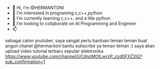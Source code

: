 - 👋 Hi, I’m @HERMANTONI
- 👀 I’m interested in programing c,c++,python
- 🌱 I’m currently learning c,c++, and a litle python
- 💞️ I’m looking to collaborate on AI Programming and Engineer
- 📫 

<!---
HERMANTONI/HERMANTONI is a ✨ special ✨ repository because its `README.md` (this file) appears on your GitHub profile.
You can click the Preview link to take a look at your changes.
--->

sebagai calon youtuber, saya sangat perlu bantuan teman teman buat angun chanel @hermantoni
bantu subscribe ya teman teman :) saya akan upload video tutorial terbaru seputar elektronika
https://www.youtube.com/channel/UCdnzMOtLwrzP_zzd0FXZ2iQ?sub_confirmation=1
